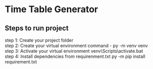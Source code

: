 # Time Table Generator
## Steps to run project    
step 1: Create your project folder  
step 2: Create your virtual environment command - py -m venv venv  
step 3: Activate your virtual environment venv\Scripts\activate.bat  
step 4: Install dependencies from requirenment.txt py -m pip install requirement.txt  
